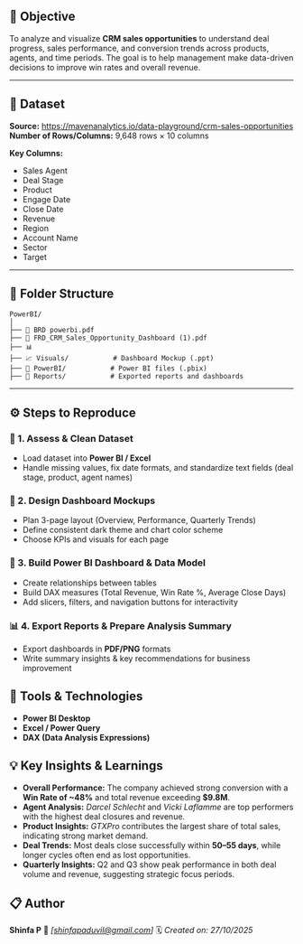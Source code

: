 

## 🎯 **Objective**

To analyze and visualize **CRM sales opportunities** to understand deal progress, sales performance, and conversion trends across products, agents, and time periods.
The goal is to help management make data-driven decisions to improve win rates and overall revenue.

---

## 📁 **Dataset**

**Source:** https://mavenanalytics.io/data-playground/crm-sales-opportunities
**Number of Rows/Columns:** 9,648 rows × 10 columns

**Key Columns:**

* Sales Agent
* Deal Stage
* Product
* Engage Date
* Close Date
* Revenue
* Region
* Account Name
* Sector
* Target

---

## 🧱 **Folder Structure**

```
PowerBI/
│
├── 📄 BRD powerbi.pdf         
├── 📄 FRD_CRM_Sales_Opportunity_Dashboard (1).pdf               
├── 📊  
├── 📈 Visuals/           # Dashboard Mockup (.ppt)  
├── 🧮 PowerBI/           # Power BI files (.pbix)  
├── 📑 Reports/           # Exported reports and dashboards  
```

---

## ⚙️ **Steps to Reproduce**

### 🧹 1. Assess & Clean Dataset

* Load dataset into **Power BI / Excel**
* Handle missing values, fix date formats, and standardize text fields (deal stage, product, agent names)

### 🎨 2. Design Dashboard Mockups

* Plan 3-page layout (Overview, Performance, Quarterly Trends)
* Define consistent dark theme and chart color scheme
* Choose KPIs and visuals for each page

### 🧮 3. Build Power BI Dashboard & Data Model

* Create relationships between tables
* Build DAX measures (Total Revenue, Win Rate %, Average Close Days)
* Add slicers, filters, and navigation buttons for interactivity

### 📊 4. Export Reports & Prepare Analysis Summary

* Export dashboards in **PDF/PNG** formats
* Write summary insights & key recommendations for business improvement



## 🧠 **Tools & Technologies**

* **Power BI Desktop**
* **Excel / Power Query**
* **DAX (Data Analysis Expressions)**



## 💡 **Key Insights & Learnings**

* **Overall Performance:** The company achieved strong conversion with a **Win Rate of ~48%** and total revenue exceeding **$9.8M**.
* **Agent Analysis:** *Darcel Schlecht* and *Vicki Laflamme* are top performers with the highest deal closures and revenue.
* **Product Insights:** *GTXPro* contributes the largest share of total sales, indicating strong market demand.
* **Deal Trends:** Most deals close successfully within **50–55 days**, while longer cycles often end as lost opportunities.
* **Quarterly Insights:** Q2 and Q3 show peak performance in both deal volume and revenue, suggesting strategic focus periods.



## 📋 **Author**

**Shinfa P**
📧 *[shinfapaduvil@gmail.com]*
🗓️ *Created on: 27/10/2025*


